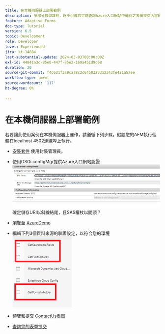 ```yaml
---
title: 在本機伺服器上部署範例
description: 多部分教學課程，逐步引導您完成查詢Azure入口網站中儲存之表單提交內容的步驟
feature: Adaptive Forms
doc-type: Tutorial
version: 6.5
topic: Development
role: Developer
level: Experienced
jira: kt-14884
last-substantial-update: 2024-03-03T00:00:00Z
exl-id: 44841a3c-85e0-447f-85e2-169a451d9c68
duration: 20
source-git-commit: f4c621f3a9caa8c2c64b8323312343fe421a5aee
workflow-type: tm+mt
source-wordcount: '117'
ht-degree: 0%

---
```


# 在本機伺服器上部署範例

若要讓此使用案例在本機伺服器上運作，請遵循下列步驟。假設您的AEM執行個體在localhost 4502連線埠上執行。

* [安裝套件](assets/azuredemo.all-1.0.0-SNAPSHOT.zip) 使用封裝管理員。

* 使用OSGi configMgr提供Azure入口網站認證
  ![azure-portal](assets/azure-portal-config.png)
確定儲存URI以斜線結尾，且SAS權杖以開頭？
* 瀏覽至 [AzureDemo](http://localhost:4502/libs/fd/fdm/gui/components/admin/fdmcloudservice/fdm.html/conf/azuredemo)

* 編輯下列3個資料來源的驗證設定，以符合您的環境
  ![data-sources](assets/fdm-data-sources.png)

* 預覽和提交 [ContactUs表單](http://localhost:4502/content/dam/formsanddocuments/azureportal/contactus/jcr:content?wcmmode=disabled)

* [查詢您的表單提交](http://localhost:4502/content/dam/formsanddocuments/azureportal/queryformsubmissions/jcr:content?wcmmode=disabled)
